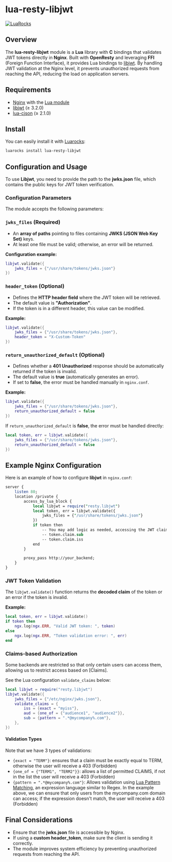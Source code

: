 # lua-resty-libjwt

[![LuaRocks](https://img.shields.io/badge/LuaRocks-lua--resty--libjwt-blue.svg)](https://luarocks.org/modules/tsuru/lua-resty-libjwt)

## Overview

The **lua-resty-libjwt** module is a **Lua** library with **C** bindings that validates JWT tokens directly in **Nginx**. Built with **OpenResty** and leveraging **FFI** (Foreign Function Interface), it provides Lua bindings to [libjwt](https://github.com/benmcollins/libjwt). By handling JWT validation at the Nginx level, it prevents unauthorized requests from reaching the API, reducing the load on application servers.

## Requirements

* [Nginx](https://nginx.org) with the [Lua module](https://github.com/openresty/lua-nginx-module)
* [libjwt](https://github.com/benmcollins/libjwt) (≥ 3.2.0)
* [lua-cjson](https://luarocks.org/modules/openresty/lua-cjson) (≥ 2.1.0)

## Install

You can easily install it with [Luarocks](https://luarocks.org):

```bash
luarocks install lua-resty-libjwt
```

## Configuration and Usage

To use **Libjwt**, you need to provide the path to the **jwks.json** file, which contains the public keys for JWT token verification.

### Configuration Parameters

The module accepts the following parameters:

### `jwks_files` (Required)

- An **array of paths** pointing to files containing **JWKS (JSON Web Key Set)** keys.
- At least one file must be valid; otherwise, an error will be returned.

**Configuration example:**

```lua
libjwt.validate({
    jwks_files = {"/usr/share/tokens/jwks.json"}
})
```

### `header_token` (Optional)

- Defines the **HTTP header field** where the JWT token will be retrieved.
- The default value is **"Authorization"**.
- If the token is in a different header, this value can be modified.

**Example:**

```lua
libjwt.validate({
    jwks_files = {"/usr/share/tokens/jwks.json"},
    header_token = "X-Custom-Token"
})
```

### `return_unauthorized_default` (Optional)

- Defines whether a **401 Unauthorized** response should be automatically returned if the token is invalid.
- The default value is **true** (automatically generates an error).
- If set to **false**, the error must be handled manually in `nginx.conf`.

**Example:**

```lua
libjwt.validate({
    jwks_files = {"/usr/share/tokens/jwks.json"},
    return_unauthorized_default = false
})

```

If `return_unauthorized_default` is **false**, the error must be handled directly:

```lua
local token, err = libjwt.validate({
    jwks_files = {"/usr/share/tokens/jwks.json"},
    return_unauthorized_default = false
})
```

## Example Nginx Configuration

Here is an example of how to configure **libjwt** in `nginx.conf`:

```perl
server {
    listen 80;
    location /private {
        access_by_lua_block {
            local libjwt = require("resty.libjwt")
            local token, err = libjwt.validate({
                jwks_files = {"/usr/share/tokens/jwks.json"}
            })
            if token then
                -- You may add logic as needed, accessing the JWT claims:
                -- token.claim.sub
                -- token.claim.iss
            end
        }

        proxy_pass http://your_backend;
    }
}

```

### JWT Token Validation

The `libjwt.validate()` function returns the **decoded claim** of the token or an error if the token is invalid.

**Example:**

```lua
local token, err = libjwt.validate()
if token then
    ngx.log(ngx.ERR, "Valid JWT token: ", token)
else
    ngx.log(ngx.ERR, "Token validation error: ", err)
end

```

### Claims-based Authorization

Some backends are restricted so that only certain users can access them, allowing us to restrict access based on [Claims].

See the Lua configuration `validate_claims` below:

```lua
local libjwt = require("resty.libjwt")
libjwt.validate({
    jwks_files = {"/etc/nginx/jwks.json"},
    validate_claims = {
        iss = {exact = "myiss"},
        aud = {one_of = {"audience1", "audience2"}},
        sub = {pattern = ".*@mycompany%.com"},
    },
})
```

#### Validation Types

Note that we have 3 types of validations:

* `{exact = "TERM"}`: ensures that a claim must be exactly equal to TERM, otherwise the user will receive a 403 (Forbidden)
* `{one_of = {"TERM1", "TERM2"}}`: allows a list of permitted CLAIMS, if not in the list the user will receive a 403 (Forbidden)
* `{pattern = ".*@mycompany%.com"}`: Allows validation using [Lua Pattern Matching](https://www.lua.org/pil/20.2.html), an expression language similar to Regex. In the example above, we can ensure that only users from the mycompany.com domain can access; if the expression doesn't match, the user will receive a 403 (Forbidden)


## Final Considerations

- Ensure that the **jwks.json** file is accessible by Nginx.
- If using a **custom header_token**, make sure the client is sending it correctly.
- The module improves system efficiency by preventing unauthorized requests from reaching the API.